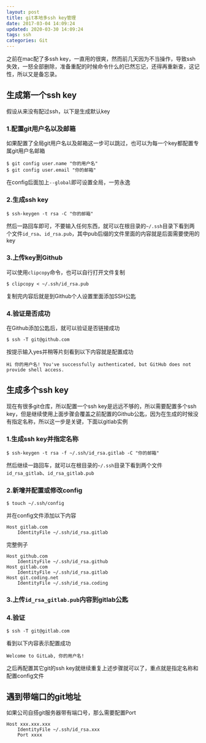 ```yaml
---
layout: post
title: git本地多ssh key管理
date: 2017-03-04 14:09:24
updated: 2020-03-30 14:09:24
tags: ssh
categories: Git
---
```


之前在mac配了多ssh key，一直用的很爽，然而前几天因为不当操作，导致ssh失效，一怒全部删除，准备重配的时候命令什么的已然忘记，还得再重新查，这记性，所以又是备忘录。

<!-- More -->

## 生成第一个ssh key
假设从来没有配过ssh，以下是生成默认key

### 1.配置git用户名以及邮箱
如果配置了全局git用户名以及邮箱这一步可以跳过，也可以为每一个key都配置专属git用户名邮箱
```
$ git config user.name "你的用户名"
$ git config user.email "你的邮箱"
```
在config后面加上`--global`即可设置全局，一劳永逸

### 2.生成ssh key
```
$ ssh-keygen -t rsa -C "你的邮箱"
```
然后一路回车即可，不要输入任何东西，就可以在根目录的`~/.ssh`目录下看到两个文件`id_rsa`、`id_rsa.pub`，其中pub后缀的文件里面的内容就是后面需要使用的key

### 3.上传key到Github
可以使用`clipcopy`命令，也可以自行打开文件复制
```
$ clipcopy < ~/.ssh/id_rsa.pub
```
复制完内容后就是到Github个人设置里面添加SSH公匙

### 4.验证是否成功
在Github添加公匙后，就可以验证是否链接成功
```
$ ssh -T git@github.com
```
按提示输入yes并稍等片刻看到以下内容就是配置成功
```
Hi 你的用户名! You've successfully authenticated, but GitHub does not provide shell access.
```

## 生成多个ssh key
现在有很多git仓库，所以配置一个ssh key是远远不够的，所以需要配置多个ssh key，但是继续使用上面步骤会覆盖之前配置的Github公匙，因为在生成的时候没有指定名称，所以这一步是关键，下面以gitlab实例

### 1.生成ssh key并指定名称
```
$ ssh-keygen -t rsa -f ~/.ssh/id_rsa.gitlab -C "你的邮箱"
```
然后继续一路回车，就可以在根目录的`~/.ssh`目录下看到两个文件`id_rsa_gitlab`、`id_rsa_gitlab.pub`

### 2.新增并配置或修改config
```
$ touch ~/.ssh/config
```
并在config文件添加以下内容
```
Host gitlab.com
    IdentityFile ~/.ssh/id_rsa.gitlab
```
完整例子
```
Host github.com
    IdentityFile ~/.ssh/id_rsa.github
Host gitlab.com
    IdentityFile ~/.ssh/id_rsa.gitlab
Host git.coding.net
    IdentityFile ~/.ssh/id_rsa.coding
```

### 3.上传`id_rsa_gitlab.pub`内容到gitlab公匙

### 4.验证
```
$ ssh -T git@gitlab.com
```
看到以下内容表示配置成功
```
Welcome to GitLab, 你的用户名!
```

之后再配置其它git的ssh key就继续重复上述步骤就可以了，重点就是指定名称和配置config文件

## 遇到带端口的git地址

如果公司自搭git服务器带有端口号，那么需要配置Port
```
Host xxx.xxx.xxx
    IdentityFile ~/.ssh/id_rsa.xxx
    Port xxxx
```
